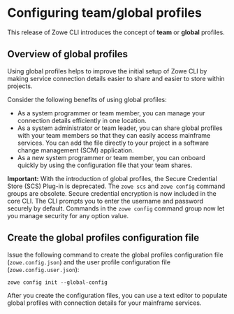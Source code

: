 # Configuring team/global profiles

This release of Zowe CLI introduces the concept of **team** or **global** profiles.

## Overview of global profiles

Using global profiles helps to improve the initial setup of Zowe CLI by making service connection details easier to share and easier to store within projects.

Consider the following benefits of using global profiles:

- As a system programmer or team member, you can manage your connection details efficiently in one location.
- As a system administrator or team leader, you can share global profiles with your team members so that they can easily access mainframe services. You can add the file directly to your project in a software change management (SCM) application.
- As a new system programmer or team member, you can onboard quickly by using the configuration file that your team shares.

**Important:** With the introduction of global profiles, the Secure Credential Store (SCS) Plug-in is deprecated. The `zowe scs` and `zowe config` command groups are obsolete. Secure credential encryption is now included in the core CLI. The CLI prompts you to enter the username and password securely by default. Commands in the `zowe config` command group now let you manage security for any option value.

## Create the global profiles configuration file

Issue the following command to create the global profiles configuration file (`zowe.config.json`) and the user profile configuration file (`zowe.config.user.json`):

```
zowe config init --global-config 
```

After you create the configuration files, you can use a text editor to populate global profiles with connection details for your mainframe services.